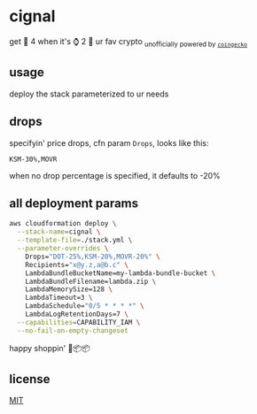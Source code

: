 # cignal

get 📧 4 when it's ⌚ 2 🛒 ur fav crypto <sub>unofficially powered by [`coingecko`](https://www.coingecko.com/api/documentations/v3)</sub>

## usage

deploy the stack parameterized to ur needs

## drops

specifyin' price drops, cfn param `Drops`, looks like this:

```
KSM-30%,MOVR
```

when no drop percentage is specified, it defaults to -20%

## all deployment params

```bash
aws cloudformation deploy \
  --stack-name=cignal \
  --template-file=./stack.yml \
  --parameter-overrides \
    Drops="DOT-25%,KSM-20%,MOVR-20%" \
    Recipients="x@y.z,a@b.c" \
    LambdaBundleBucketName=my-lambda-bundle-bucket \
    LambdaBundleFilename=lambda.zip \
    LambdaMemorySize=128 \
    LambdaTimeout=3 \
    LambdaSchedule="0/5 * * * *" \
    LambdaLogRetentionDays=7 \
  --capabilities=CAPABILITY_IAM \
  --no-fail-on-empty-changeset
```

happy shoppin' 🛒📦📦

## license

[MIT](./LICENSE)